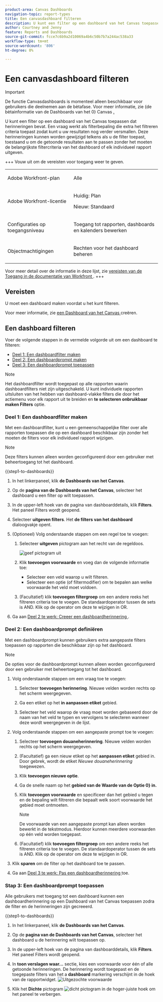 ```yaml
---
product-area: Canvas Dashboards
navigation-topic: report-types
title: Een canvasdashboard filteren
description: U kunt een filter op een dashboard van het Canvas toepassen nadat het is gecreeerd.
author: Courtney and Jenny
feature: Reports and Dashboards
source-git-commit: fcce7c6b9a2d10069a4b6c50b7b7a244ac538a33
workflow-type: tm+mt
source-wordcount: '806'
ht-degree: 0%

---
```


# Een canvasdashboard filteren

>[!IMPORTANT]
>
>De functie Canvasdashboards is momenteel alleen beschikbaar voor gebruikers die deelnemen aan de bètafase. Voor meer informatie, zie {de bètainformatie van de Dashboards van het 0} Canvas [.](/help/quicksilver/product-announcements/betas/canvas-dashboards-beta/canvas-dashboards-beta-information.md)

U kunt een filter op een dashboard van het Canvas toepassen dat herinneringen bevat. Een vraag werkt als filterbepaling die extra het filtreren criteria toepast zodat kunt u uw resultaten nog verder versmallen. Deze herinneringen kunnen worden gewijzigd telkens als u de filter toepast, toestaand u om de getoonde resultaten aan te passen zonder het moeten de belangrijkste filtercriteria van het dashboard of elk individueel rapport uitgeven.

+++ Vouw uit om de vereisten voor toegang weer te geven. 

<table style="table-layout:auto"> 
<col> 
</col> 
<col> 
</col> 
<tbody> 
<tr> 
   <td role="rowheader"><p>Adobe Workfront-plan</p></td> 
   <td> 
<p>Alle </p> 
   </td> 
<tr> 
 <tr> 
   <td role="rowheader"><p>Adobe Workfront-licentie</p></td> 
   <td> 
<p>Huidig: Plan </p> 
<p>Nieuw: Standaard</p> 
   </td> 
   </tr> 
  </tr> 
  <tr> 
   <td role="rowheader"><p>Configuraties op toegangsniveau</p></td> 
   <td><p>Toegang tot rapporten, dashboards en kalenders bewerken</p>
  </td> 
  </tr> 
    </tr>  
        <tr> 
   <td role="rowheader"><p>Objectmachtigingen</p></td> 
   <td><p>Rechten voor het dashboard beheren</p>
  </td> 
  </tr> 
</tbody> 
</table>

Voor meer detail over de informatie in deze lijst, zie [ vereisten van de Toegang in de documentatie van Workfront ](/help/quicksilver/administration-and-setup/add-users/access-levels-and-object-permissions/access-level-requirements-in-documentation.md).
+++

## Vereisten

U moet een dashboard maken voordat u het kunt filteren.

Voor meer informatie, zie [ een Dashboard van het Canvas ](/help/quicksilver/reports-and-dashboards/canvas-dashboards/create-dashboards/create-dashboards.md) creëren.

## Een dashboard filteren

Voer de volgende stappen in de vermelde volgorde uit om een dashboard te filteren:

* [Deel 1: Een dashboardfilter maken](#part-1-create-a-dashboard-filter)
* [Deel 2: Een dashboardprompt maken](#part-2-define-a-dashboard-prompt)
* [Deel 3: Een dashboardprompt toepassen](#step-3-apply-a-dashboard-prompt)

>[!NOTE]
>
>Het dashboardfilter wordt toegepast op alle rapporten waarin dashboardfilters niet zijn uitgeschakeld.  U kunt individuele rapporten uitsluiten van het hebben van dashboard-vlakke filters die door het actiemenu voor elk rapport uit te breiden en **te selecteren onbruikbaar maken Filters** optie.


### Deel 1: Een dashboardfilter maken

Met een dashboardfilter, kunt u een gemeenschappelijke filter over alle rapporten toepassen die op een dashboard beschikbaar zijn zonder het moeten de filters voor elk individueel rapport wijzigen.

>[!NOTE]
>
>Deze filters kunnen alleen worden geconfigureerd door een gebruiker met beheertoegang tot het dashboard.


{{step1-to-dashboards}}

1. In het linkerpaneel, klik **de Dashboards van het Canvas**.

1. Op de **pagina van de Dashboards van het Canvas**, selecteer het dashboard u een filter op wilt toepassen.

1. In de upper-left hoek van de pagina van dashboarddetails, klik **Filters**. Het paneel Filters wordt geopend.

1. Selecteer **uitgeven filters**. Het **de filters van het dashboard** dialoogvakje opent.

1. (Optioneel) Volg onderstaande stappen om een regel toe te voegen:

   1. Selecteer **uitgeven** pictogram aan het recht van de regeldoos.

      ![ geef pictogram ](assets/edit-icon.png) uit

   1. Klik **toevoegen voorwaarde** en voeg dan de volgende informatie toe:
      * Selecteer een veld waarop u wilt filteren.
      * Selecteer een optie (of filtermodifier) om te bepalen aan welke voorwaarde het veld moet voldoen.

   1. (Facultatief) klik **toevoegen filtergroep** om een andere reeks het filtreren criteria toe te voegen. De standaardoperator tussen de sets is AND. Klik op de operator om deze te wijzigen in OR.

1. Ga aan [ Deel 2 te werk: Creeer een dashboardherinnering ](#part-2-define-a-dashboard-prompt).


### Deel 2: Een dashboardprompt definiëren

Met een dashboardprompt kunnen gebruikers extra aangepaste filters toepassen op rapporten die beschikbaar zijn op het dashboard.

>[!NOTE]
>
>De opties voor de dashboardprompt kunnen alleen worden geconfigureerd door een gebruiker met beheertoegang tot het dashboard.

1. Volg onderstaande stappen om een vraag toe te voegen:

   1. Selecteer **toevoegen herinnering**. Nieuwe velden worden rechts op het scherm weergegeven.

   1. Ga een etiket op het **in aanpassen etiket** gebied.

   1. Selecteer het veld waarop de vraag moet worden gebaseerd door de naam van het veld te typen en vervolgens te selecteren wanneer deze wordt weergegeven in de lijst. 

1. Volg onderstaande stappen om een aangepaste prompt toe te voegen:

   1. Selecteer **toevoegen douaneherinnering**. Nieuwe velden worden rechts op het scherm weergegeven.

   1. (Facultatief) ga een nieuw etiket op het **aanpassen etiket** gebied in. Door gebrek, wordt de etiket *Nieuwe douaneherinnering* toegewezen.

   1. Klik **toevoegen nieuwe optie**.

   1. Ga de snelle naam op het **gebied van de Waarde van de Optie 0} in.**

   1. Klik **toevoegen voorwaarde** en specificeer dan het gebied u tegen en de bepaling wilt filtreren die bepaalt welk soort voorwaarde het gebied moet ontmoeten.

      >[!NOTE]
      >
      >De voorwaarde van een aangepaste prompt kan alleen worden bewerkt in de tekstmodus. Hierdoor kunnen meerdere voorwaarden op één veld worden toegepast.


   1. (Facultatief) klik **toevoegen filtergroep** om een andere reeks het filtreren criteria toe te voegen. De standaardoperator tussen de sets is AND. Klik op de operator om deze te wijzigen in OR.

1. Klik **sparen** om de filter op het dashboard toe te passen.

1. Ga aan [ Deel 3 te werk: Pas een dashboardherinnering ](#step-3-apply-a-dashboard-prompt) toe.

### Stap 3: Een dashboardprompt toepassen

Alle gebruikers met toegang tot een dashboard kunnen een dashboardherinnering op een Dashboard van het Canvas toepassen zodra de filter en de herinneringen zijn gecreeerd.

{{step1-to-dashboards}}

1. In het linkerpaneel, klik **de Dashboards van het Canvas**.

1. Op de **pagina van de Dashboards van het Canvas**, selecteer het dashboard u de herinnering wilt toepassen op.

1. In de upper-left hoek van de pagina van dashboarddetails, klik **Filters**. Het paneel Filters wordt geopend.

1. In **toon verslagen waar...** sectie, kies een voorwaarde voor één of alle getoonde herinneringen. De herinnering wordt toegepast en de toegepaste filters van het a **dashboard** markering verschijnt in de hoek van de rapportwidget.
   ![ Uitgezochte voorwaarde ](assets/prompts-list.png)

1. Klik het **Dichte** pictogram ![ dicht pictogram ](assets/close-icon.png) in de hoger-juiste hoek om het paneel te verbergen.
